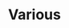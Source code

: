 ---
title: Various
layout: redirect
destination: /various/
eleventyNavigation:
  key: cms-various-redirect
  title: Various
  parent: cms
  order: 9999
---